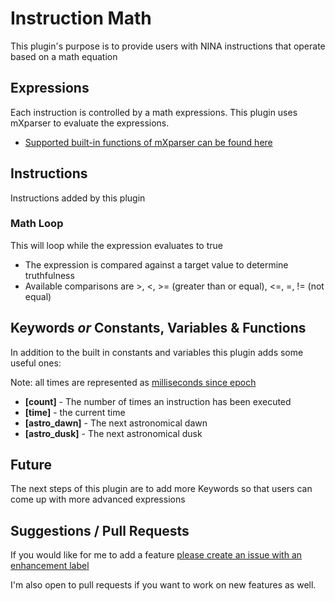 # Instruction Math

This plugin's purpose is to provide users with NINA instructions that operate based on a math equation

## Expressions

Each instruction is controlled by a math expressions.  This plugin uses mXparser to evaluate the expressions.

- [Supported built-in functions of mXparser can be found here](https://mathparser.org/mxparser-math-collection/)

## Instructions

Instructions added by this plugin

### Math Loop

This will loop while the expression evaluates to true

- The expression is compared against a target value to determine truthfulness
- Available comparisons are >, <, >= (greater than or equal), <=, =, != (not equal)

## Keywords *or* Constants, Variables & Functions

In addition to the built in constants and variables this plugin adds some useful ones:

Note: all times are represented as [milliseconds since epoch](https://en.wikipedia.org/wiki/Unix_time)

- **[count]** - The number of times an instruction has been executed
- **[time]** - the current time
- **[astro_dawn]** - The next astronomical dawn
- **[astro_dusk]** - The next astronomical dusk

## Future

The next steps of this plugin are to add more Keywords so that users can come up with more advanced expressions

## Suggestions / Pull Requests

If you would like for me to add a feature [please create an issue with an enhancement label](https://github.com/FlyingKiwis/NINA.InstructionMath/issues)

I'm also open to pull requests if you want to work on new features as well.